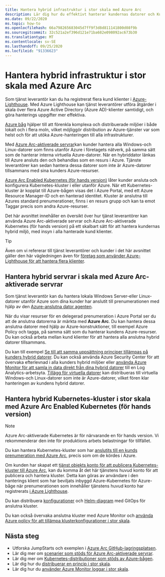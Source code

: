 ```yaml
---
title: Hantera hybrid infrastruktur i stor skala med Azure Arc
description: Lär dig hur du effektivt hanterar kundernas datorer och Kubernetes-kluster utanför Azure.
ms.date: 09/22/2020
ms.topic: how-to
ms.openlocfilehash: 66a798265683045d7ff9f3d8d811141800d08f9b
ms.sourcegitcommit: 32c521a2ef396d121e71ba682e098092ac673b30
ms.translationtype: MT
ms.contentlocale: sv-SE
ms.lasthandoff: 09/25/2020
ms.locfileid: "91336623"
---
```

# <a name="manage-hybrid-infrastructure-at-scale-with-azure-arc"></a>Hantera hybrid infrastruktur i stor skala med Azure Arc

Som tjänst leverantör kan du ha registrerat flera kund klienter i [Azure-Lighthouse](../overview.md). Med Azure Lighthouse kan tjänst leverantörer utföra åtgärder i skala över flera Azure Active Directory (Azure AD)-klienter samtidigt, och göra hanterings uppgifter mer effektiva.

[Azure båg](../../azure-arc/overview.md) hjälper till att förenkla komplexa och distribuerade miljöer i både lokalt och i flera moln, vilket möjliggör distribution av Azure-tjänster var som helst och för att utöka Azure-hanteringen till alla infrastrukturer.

Med [Azure Arc-aktiverade servrar](../../azure-arc/servers/overview.md)kan kunder hantera alla Windows-och Linux-datorer som finns utanför Azure i företagets nätverk, på samma sätt som de hanterar interna virtuella Azure-datorer. När en hybriddator länkas till Azure ansluts den och behandlas som en resurs i Azure. Tjänste leverantörer kan sedan hantera dessa datorer som inte är Azure-datorer tillsammans med sina kunders Azure-resurser.

[Azure Arc Enabled Kubernetes (för hands version)](../../azure-arc/kubernetes/overview.md) låter kunder ansluta och konfigurera Kubernetes-kluster i eller utanför Azure. När ett Kubernetes-kluster är kopplat till Azure-bågen visas det i Azure Portal, med ett Azure Resource Manager-ID och en hanterad identitet. Kluster är anslutna till Azures standard prenumerationer, finns i en resurs grupp och kan ta emot Taggar precis som andra Azure-resurser.

Det här avsnittet innehåller en översikt över hur tjänst leverantörer kan använda Azure Arc-aktiverade servrar och Azure Arc-aktiverade Kubernetes (för hands version) på ett skalbart sätt för att hantera kundernas hybrid miljö, med insyn i alla hanterade kund klienter.

> [!TIP]
> Även om vi refererar till tjänst leverantörer och kunder i det här avsnittet gäller den här vägledningen även för [företag som använder Azure-Lighthouse för att hantera flera klienter](../concepts/enterprise.md).

## <a name="manage-hybrid-servers-at-scale-with-azure-arc-enabled-servers"></a>Hantera hybrid servrar i skala med Azure Arc-aktiverade servrar

Som tjänst leverantör kan du hantera lokala Windows Server-eller Linux-datorer utanför Azure som dina kunder har anslutit till prenumerationen med hjälp av den [Azure-anslutna dator agenten](../../azure-arc/servers/agent-overview.md).

När du visar resurser för en delegerad prenumeration i Azure Portal ser du att de anslutna datorerna är märkta med **Azure Arc**. Du kan hantera dessa anslutna datorer med hjälp av Azure-konstruktioner, till exempel Azure Policy och tagga, på samma sätt som du hanterar kundens Azure-resurser. Du kan också arbeta mellan kund klienter för att hantera alla anslutna hybrid datorer tillsammans.

Du kan till exempel [Se till att samma uppsättning principer tillämpas på kunders hybrid datorer](../../azure-arc/servers/learn/tutorial-assign-policy-portal.md). Du kan också använda Azure Security Center för att övervaka efterlevnad i alla kunders hybrid miljöer eller [använda Azure Monitor för att samla in data direkt från dina hybrid datorer](../../azure-arc/servers/learn/tutorial-enable-vm-insights.md) till en Log Analytics-arbetsyta. [Tillägg för virtuella datorer](../../azure-arc/servers/manage-vm-extensions.md) kan distribueras till virtuella Windows-och Linux-datorer som inte är Azure-datorer, vilket fören klar hanteringen av kundens hybrid datorer.

## <a name="manage-hybrid-kubernetes-clusters-at-scale-with-azure-arc-enabled-kubernetes-preview"></a>Hantera hybrid Kubernetes-kluster i stor skala med Azure Arc Enabled Kubernetes (för hands version)

> [!NOTE]
> Azure Arc-aktiverade Kubernetes är för närvarande en för hands version. Vi rekommenderar den inte för produktions arbets belastningar för tillfället.

Du kan hantera Kubernetes-kluster som har [anslutits till en kunds prenumeration med Azure Arc](../../azure-arc/kubernetes/connect-cluster.md), precis som om de kördes i Azure.

Om kunden har skapat ett [tjänst objekts konto för att publicera Kubernetes-kluster till Azure Arc](../../azure-arc/kubernetes/create-onboarding-service-principal.md), kan du komma åt det här tjänstens huvud konto för att publicera och hantera kluster. Detta kan göras av användare i den hanterings klient som har beviljats inbyggd Azure-Kubernetes för Azure-båge när prenumerationen som innehåller tjänstens huvud konto har registrerats [i Azure Lighthouse](onboard-customer.md).

Du kan distribuera [konfigurationer](../../azure-arc/kubernetes/use-gitops-connected-cluster.md) och [Helm-diagram](../../azure-arc/kubernetes/use-gitops-with-helm.md) med GitOps för anslutna kluster.

Du kan också övervaka anslutna kluster med Azure Monitor och [använda Azure policy för att tillämpa klusterkonfigurationer i stor skala](../../azure-arc/kubernetes/use-azure-policy.md).

## <a name="next-steps"></a>Nästa steg

- Utforska JumpStarts och exemplen i [Azure Arc GitHub-lagringsplatsen](https://github.com/microsoft/azure_arc). 
- Lär dig mer om [scenarier som stöds för Azure Arc-aktiverade servrar](../../azure-arc/servers/overview.md#supported-scenarios).
- Lär dig mer om [Kubernetes-distributioner som stöds av Azure-bågen](../../azure-arc/kubernetes/overview.md#supported-kubernetes-distributions).
- Lär dig hur du [distribuerar en princip i stor skala](policy-at-scale.md).
- Lär dig hur du [använder Azure Monitor loggar i stor skala](monitor-at-scale.md).


